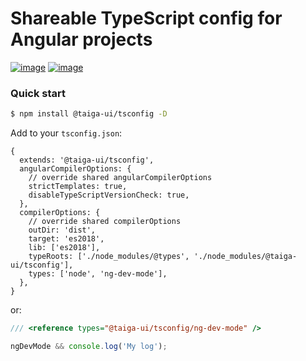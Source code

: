 # Shareable TypeScript config for Angular projects

[![image](https://badge.fury.io/js/%40taiga-ui%2Ftsconfig.svg)](https://badge.fury.io/js/%40taiga-ui%2Ftsconfig)
[![image](https://img.shields.io/npm/dw/@taiga-ui/tsconfig)](https://badge.fury.io/js/%40taiga-ui%2Ftsconfig)

### Quick start

```bash
$ npm install @taiga-ui/tsconfig -D
```

Add to your `tsconfig.json`:

```json5
{
  extends: '@taiga-ui/tsconfig',
  angularCompilerOptions: {
    // override shared angularCompilerOptions
    strictTemplates: true,
    disableTypeScriptVersionCheck: true,
  },
  compilerOptions: {
    // override shared compilerOptions
    outDir: 'dist',
    target: 'es2018',
    lib: ['es2018'],
    typeRoots: ['./node_modules/@types', './node_modules/@taiga-ui/tsconfig'],
    types: ['node', 'ng-dev-mode'],
  },
}
```

or:

```ts
/// <reference types="@taiga-ui/tsconfig/ng-dev-mode" />

ngDevMode && console.log('My log');
```

